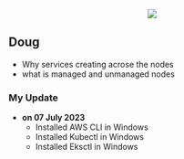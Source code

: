  <p align="center">
    <img src="https://github.com/sudheermuthyala/EKS/blob/main/Img/" />
      </p>

## Doug

- Why services creating acrose the nodes
- what is managed and unmanaged nodes

### My Update 
- **on 07 July 2023**
  - Installed AWS CLI in Windows
  - Installed Kubectl in Windows
  - Installed Eksctl in Windows